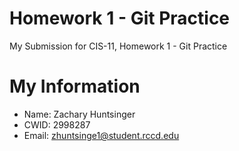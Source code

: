 # Homework 1 - Git Practice

My Submission for CIS-11, Homework 1 - Git Practice

# My Information 

* Name: Zachary Huntsinger
* CWID: 2998287
* Email: zhuntsinge1@student.rccd.edu
